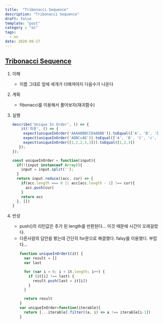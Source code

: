 ```yaml
---
title:  "Tribonacci Sequence"
description: "Tribonacci Sequence"
draft: false
template: "post"
category : "os"
tags:
  - os
date: 2020-08-27
---
```

## [Tribonacci Sequence](https://www.codewars.com/kata/556deca17c58da83c00002db/train/javascript)

1. 이해
    - 이름 그대로 앞에 세개가 더해져야지 다음수가 나온다
2. 계획
    - fibonacci를 이용해서 풀어보자(재귀함수) 
3. 실행
    ```js
    describe('Unique In Order', () => {
        it('최종', () => {
         expect(uniqueInOrder('AAAABBBCCDAABBB')).toEqual(['A', 'B', 'C', 'D', 'A', 'B'])
         expect(uniqueInOrder('ABBCcAD')).toEqual(['A', 'B', 'C', 'c', 'A', 'D'])
         expect(uniqueInOrder([1,2,2,3,3])).toEqual([1,2,3])
       });
    });

    const uniqueInOrder = function(input){
      if(!(input instanceof Array)){
        input = input.split('');
      }
      return input.reduce((acc, cur) => {
        if(acc.length === 0 || acc[acc.length - 1] !== cur){
          acc.push(cur)
        }
        return acc
      }, [])
    }

    ```

4. 반성
    - push()의 리턴값은 추가 된 length를 반환된다... 이것 때문에 시간이 오래걸렸다.
    - 다른사람의 답안을 봤는데 간단히 for문으로 해결했다. falsy를 이용했다. 부럽다...
        ```js
        function uniqueInOrder1(it) {
          var result = []
          var last
        
          for (var i = 0; i < it.length; i++) {
            if (it[i] !== last) {
              result.push(last = it[i])
            }
          }
        
          return result
        }
        var uniqueInOrder=function(iterable){
          return [...iterable].filter((a, i) => a !== iterable[i-1])
        }
        ```
